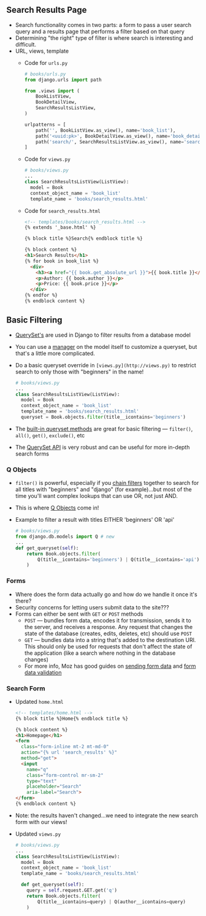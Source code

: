 ## Search Results Page

- Search functionality comes in two parts: a form to pass a user search query and a results page that performs a filter based on that query
- Determining "the right" type of filter is where search is interesting and difficult.
- URL, views, template
    - Code for `urls.py`

        ```python
        # books/urls.py
        from django.urls import path

        from .views import (
            BookListView,
            BookDetailView,
            SearchResultsListView,
        )

        urlpatterns = [
            path('', BookListView.as_view(), name='book_list'),
            path('<uuid:pk>', BookDetailView.as_view(), name='book_detail'),
            path('search/', SearchResultsListView.as_view(), name='search_results'),
        ]
        ```

    - Code for `views.py`

        ```python
        # books/views.py
        ...
        class SearchResultsListView(ListView):
          model = Book
          context_object_name = 'book_list'
          template_name = 'books/search_results.html'
        ```

    - Code for `search_results.html`

        ```html
        <!-- templates/books/search_results.html -->
        {% extends '_base.html' %}

        {% block title %}Search{% endblock title %}

        {% block content %}
        <h1>Search Results</h1>
        {% for book in book_list %}
          <div>
            <h3><a href="{{ book.get_absolute_url }}">{{ book.title }}</a></h3>
            <p>Author: {{ book.author }}</p>
            <p>Price: {{ book.price }}</p>
          </div>
        {% endfor %}
        {% endblock content %}
        ```

## Basic Filtering

- [QuerySet's](https://docs.djangoproject.com/en/2.2/topics/db/queries/#retrieving-objects) are used in Django to filter results from a database model
- You can use a [manager](https://docs.djangoproject.com/en/2.2/topics/db/managers/#django.db.models.Manager) on the model itself to customize a queryset, but that's a little more complicated.
- Do a basic queryset override in `[views.py](http://views.py)` to restrict search to only those with "beginners" in the name!

    ```python
    # books/views.py
    ...
    class SearchResultsListView(ListView):
      model = Book
      context_object_name = 'book_list'
      template_name = 'books/search_results.html'
      queryset = Book.objects.filter(title__icontains='beginners')
    ```

- The [built-in queryset methods](https://docs.djangoproject.com/en/2.2/topics/db/queries/#other-queryset-methods) are great for basic filtering — `filter()`, `all()`, `get()`, `exclude()`, etc
- The [QuerySet API](https://docs.djangoproject.com/en/2.2/ref/models/querysets/#queryset-api) is very robust and can be useful for more in-depth search forms

### Q Objects

- `filter()` is powerful, especially if you [chain filters](https://docs.djangoproject.com/en/2.2/topics/db/queries/#chaining-filters) together to search for all titles with "beginners" and "django" (for example)...but most of the time you'll want complex lookups that can use OR, not just AND.
- This is where [Q Objects](https://docs.djangoproject.com/en/2.2/topics/db/queries/#complex-lookups-with-q-objects) come in!
- Example to filter a result with titles EITHER 'beginners' OR 'api'

    ```python
    # books/views.py
    from django.db.models import Q # new
    ...
    def get_queryset(self):
        return Book.objects.filter(
            Q(title__icontains='beginners') | Q(title__icontains='api')
        )
    ```

### Forms

- Where does the form data actually go and how do we handle it once it's there?
- Security concerns for letting users submit data to the site???
- Forms can either be sent with `GET` or `POST` methods
    - `POST` — bundles form data, encodes it for transmission, sends it to the server, and receives a response. Any request that changes the state of the database (creates, edits, deletes, etc) should use `POST`
    - `GET` — bundles data into a string that's added to the destination URl. This should only be used for requests that don't affect the state of the application (like a search where nothing in the database changes)
    - For more info, Moz has good guides on [sending form data](https://developer.mozilla.org/en-US/docs/Learn/HTML/Forms/Sending_and_retrieving_form_data) and [form data validation](https://developer.mozilla.org/en-US/docs/Learn/HTML/Forms/Form_validation)

### Search Form

- Updated `home.html`

    ```html
    <!-- templates/home.html -->
    {% block title %}Home{% endblock title %}

    {% block content %}
    <h1>Homepage</h1>
    <form
      class="form-inline mt-2 mt-md-0"
      action="{% url 'search_results' %}"
      method="get">
      <input
        name="q"
        class="form-control mr-sm-2"
        type="text"
        placeholder="Search"
        aria-label="Search">
    </form>
    {% endblock content %}
    ```

- Note: the results haven't changed...we need to integrate the new search form with our views!
- Updated `views.py`

    ```python
    # books/views.py
    ...
    class SearchResultsListView(ListView):
      model = Book
      context_object_name = 'book_list'
      template_name = 'books/search_results.html'

      def get_queryset(self):
        query = self.request.GET.get('q')
        return Book.objects.filter(
            Q(title__icontains=query) | Q(author__icontains=query)
        )
    ```